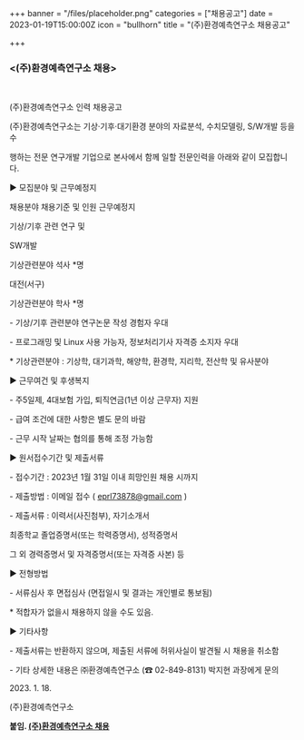 +++
banner = "/files/placeholder.png"
categories = ["채용공고"]
date = 2023-01-19T15:00:00Z
icon = "bullhorn"
title = "(주)환경예측연구소 채용공고"

+++
### <(주)환경예측연구소 채용>

</br>


(주)환경예측연구소 인력 채용공고

(주)환경예측연구소는 기상·기후·대기환경 분야의 자료분석, 수치모델링, S/W개발 등을 수

행하는 전문 연구개발 기업으로 본사에서 함께 일할 전문인력을 아래와 같이 모집합니다.

▶ 모집분야 및 근무예정지

채용분야 채용기준 및 인원 근무예정지

기상/기후 관련 연구 및

SW개발

기상관련분야 석사 *명

대전(서구)

기상관련분야 학사 *명

\- 기상/기후 관련분야 연구논문 작성 경험자 우대

\- 프로그래밍 및 Linux 사용 가능자, 정보처리기사 자격증 소지자 우대

\* 기상관련분야 : 기상학, 대기과학, 해양학, 환경학, 지리학, 전산학 및 유사분야

▶ 근무여건 및 후생복지

\- 주5일제, 4대보험 가입, 퇴직연금(1년 이상 근무자) 지원

\- 급여 조건에 대한 사항은 별도 문의 바람

\- 근무 시작 날짜는 협의를 통해 조정 가능함

▶ 원서접수기간 및 제출서류

\- 접수기간 : 2023년 1월 31일 이내 희망인원 채용 시까지

\- 제출방법 : 이메일 접수 ( eprl73878@gmail.com )

\- 제출서류 : 이력서(사진첨부), 자기소개서

최종학교 졸업증명서(또는 학력증명서), 성적증명서

그 외 경력증명서 및 자격증명서(또는 자격증 사본) 등

▶ 전형방법

\- 서류심사 후 면접심사 (면접일시 및 결과는 개인별로 통보됨)

\* 적합자가 없을시 채용하지 않을 수도 있음.

▶ 기타사항

\- 제출서류는 반환하지 않으며, 제출된 서류에 허위사실이 발견될 시 채용을 취소함

\- 기타 상세한 내용은 ㈜환경예측연구소 (☎ 02-849-8131) 박지현 과장에게 문의

2023\. 1. 18.

(주)환경예측연구소

**붙임. [(주)환경예측연구소 채용](/files/\[환경예측연구소\]채용공고.pdf)**
